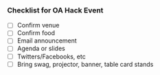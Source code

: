 ### Checklist for OA Hack Event

- [ ] Confirm venue
- [ ] Confirm food
- [ ] Email announcement
- [ ] Agenda or slides
- [ ] Twitters/Facebooks, etc
- [ ] Bring swag, projector, banner, table card stands
